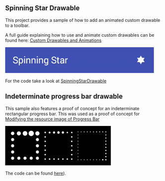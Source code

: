 ## Spinning Star Drawable

This project provides a sample of how to add an animated custom drawable to a toolbar.

A full guide explaining how to use and animate custom drawables can be found here: [Custom Drawables and Animations](http://bleeding182.blogspot.co.at/2016/01/custom-drawables-and-animations.html)

![Anticipate Overshoot](anticipateOvershoot.gif)

For the code take a look at [SpinningStarDrawable](/SpinningStar/app/src/main/java/at/bleeding182/samples/spinningstar/SpinningStarDrawable.java)

## Indeterminate progress bar drawable

This sample also features a proof of concept for an indeterminate rectangular progress bar. This was used as a proof of concept for [Modifying the resource image of Progress Bar](http://stackoverflow.com/questions/34536075/modifying-the-resource-image-of-progress-bar)

![Progress drawables](indeterminateProgressBars.gif)

The code can be found [here](/SpinningStar/app/src/main/java/at/bleeding182/samples/spinningstar/RectProgressDrawable.java)).